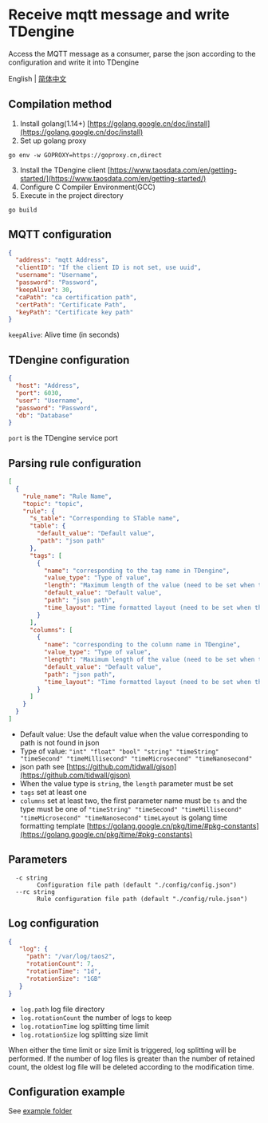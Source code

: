# Receive mqtt message and write TDengine
Access the MQTT message as a consumer, parse the json according to the configuration and write it into TDengine

English | [简体中文](README-CN.md)

## Compilation method
1. Install golang(1.14+) [https://golang.google.cn/doc/install](https://golang.google.cn/doc/install)
2. Set up golang proxy
```shell
go env -w GOPROXY=https://goproxy.cn,direct
```
3. Install the TDengine client [https://www.taosdata.com/en/getting-started/](https://www.taosdata.com/en/getting-started/)
4. Configure C Compiler Environment(GCC)
5. Execute in the project directory
```shell
go build
```

## MQTT configuration

```json
{
  "address": "mqtt Address",
  "clientID": "If the client ID is not set, use uuid",
  "username": "Username",
  "password": "Password",
  "keepAlive": 30,
  "caPath": "ca certification path",
  "certPath": "Certificate Path",
  "keyPath": "Certificate key path"
}
```
`keepAlive`: Alive time (in seconds)

## TDengine configuration

```json
{
  "host": "Address",
  "port": 6030,
  "user": "Username",
  "password": "Password",
  "db": "Database"
}
```

`port` is the TDengine service port

## Parsing rule configuration

```json
[
  {
    "rule_name": "Rule Name",
    "topic": "topic",
    "rule": {
      "s_table": "Corresponding to STable name",
      "table": {
        "default_value": "Default value",
        "path": "json path"
      },
      "tags": [
        {
          "name": "corresponding to the tag name in TDengine",
          "value_type": "Type of value",
          "length": "Maximum length of the value (need to be set when the value type is string)",
          "default_value": "Default value",
          "path": "json path",
          "time_layout": "Time formatted layout (need to be set when the value type is timeString)"
        }
      ],
      "columns": [
        {
          "name": "corresponding to the column name in TDengine",
          "value_type": "Type of value",
          "length": "Maximum length of the value (need to be set when the value type is string)",
          "default_value": "Default value",
          "path": "json path",
          "time_layout": "Time formatted layout (need to be set when the value type is timeString)"
        }
      ]
    }
  }
]
```
* Default value: Use the default value when the value corresponding to path is not found in json
* Type of value: `"int"
  "float"
  "bool"
  "string"
  "timeString"
  "timeSecond"
  "timeMillisecond"
  "timeMicrosecond"
  "timeNanosecond"`
* json path see [https://github.com/tidwall/gjson](https://github.com/tidwall/gjson)
* When the value type is `string`, the `length` parameter must be set
* `tags` set at least one
* `columns` set at least two, the first parameter name must be `ts` and the type must be one of `"timeString" "timeSecond" "timeMillisecond" "timeMicrosecond" "timeNanosecond"`
  `timeLayout` is golang time formatting template [https://golang.google.cn/pkg/time/#pkg-constants](https://golang.google.cn/pkg/time/#pkg-constants)
## Parameters
```
  -c string
        Configuration file path (default "./config/config.json")
  --rc string
        Rule configuration file path (default "./config/rule.json")
```

## Log configuration

```json
{
   "log": {
     "path": "/var/log/taos2",
     "rotationCount": 7,
     "rotationTime": "1d",
     "rotationSize": "1GB"
   }
}
```

* `log.path` log file directory
* `log.rotationCount` the number of logs to keep
* `log.rotationTime` log splitting time limit
* `log.rotationSize` log splitting size limit

When either the time limit or size limit is triggered, log splitting will be performed. If the number of log files is greater than the number of retained count, the oldest log file will be deleted according to the modification time.

## Configuration example
See [example folder](example)